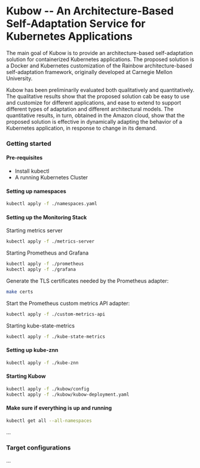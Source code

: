 # Kubow -- An Architecture-Based Self-Adaptation Service for Kubernetes Applications


The main goal of Kubow is to provide an architecture-based self-adaptation solution for containerized Kubernetes applications. The proposed solution is a Docker and Kubernetes customization of the Rainbow architecture-based self-adaptation framework, originally developed at Carnegie Mellon University. 

Kubow has been preliminarily evaluated both qualitatively and quantitatively. The qualitative results show that the proposed solution cab be easy to use and customize for different applications, and ease to extend to support different types of adaptation and different architectural models. The quantitative results, in turn, obtained in the Amazon cloud, show that the proposed solution is effective in dynamically adapting the behavior of a Kubernetes application, in response to change in its demand. 

### Getting started

#### Pre-requisites

- Install kubectl
- A running Kubernetes Cluster

#### Setting up namespaces
```sh
kubectl apply -f ./namespaces.yaml
```

#### Setting up the Monitoring Stack

Starting metrics server

```sh
kubectl apply -f ./metrics-server
```

Starting Prometheus and Grafana

```sh
kubectl apply -f ./prometheus
kubectl apply -f ./grafana
```

Generate the TLS certificates needed by the Prometheus adapter:

```bash
make certs
```

Start the Prometheus custom metrics API adapter:

```sh
kubectl apply -f ./custom-metrics-api
```

Starting kube-state-metrics

```sh
kubectl apply -f ./kube-state-metrics
```

#### Setting up kube-znn 

```sh
kubectl apply -f ./kube-znn
```

#### Starting Kubow

```sh
kubectl apply -f ./kubow/config
kubectl apply -f ./kubow/kubow-deployment.yaml
```

#### Make sure if everything is up and running

```sh
kubectl get all --all-namespaces
```

...

### Target configurations

... 
